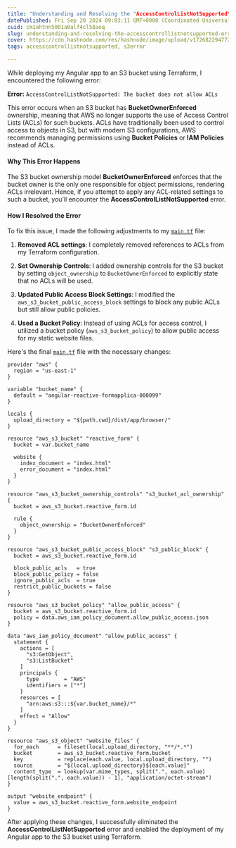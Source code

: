```yaml
---
title: "Understanding and Resolving the "AccessControlListNotSupported" Error"
datePublished: Fri Sep 20 2024 09:03:11 GMT+0000 (Coordinated Universal Time)
cuid: cm1ahtnn5001a0alf4cl58aoq
slug: understanding-and-resolving-the-accesscontrollistnotsupported-error
cover: https://cdn.hashnode.com/res/hashnode/image/upload/v1726822947723/abeea5b6-a54a-4e7d-8044-cbc340f4ee09.jpeg
tags: accesscontrollistnotsupported, s3error

---
```


While deploying my Angular app to an S3 bucket using Terraform, I encountered the following error:

**Error:** `AccessControlListNotSupported: The bucket does not allow ACLs`

This error occurs when an S3 bucket has **BucketOwnerEnforced** ownership, meaning that AWS no longer supports the use of Access Control Lists (ACLs) for such buckets. ACLs have traditionally been used to control access to objects in S3, but with modern S3 configurations, AWS recommends managing permissions using **Bucket Policies** or **IAM Policies** instead of ACLs.

#### **Why This Error Happens**

The S3 bucket ownership model **BucketOwnerEnforced** enforces that the bucket owner is the only one responsible for object permissions, rendering ACLs irrelevant. Hence, if you attempt to apply any ACL-related settings to such a bucket, you’ll encounter the **AccessControlListNotSupported** error.

#### **How I Resolved the Error**

To fix this issue, I made the following adjustments to my [`main.tf`](http://main.tf) file:

1. **Removed ACL settings**: I completely removed references to ACLs from my Terraform configuration.
    
2. **Set Ownership Controls**: I added ownership controls for the S3 bucket by setting `object_ownership` to `BucketOwnerEnforced` to explicitly state that no ACLs will be used.
    
3. **Updated Public Access Block Settings**: I modified the `aws_s3_bucket_public_access_block` settings to block any public ACLs but still allow public policies.
    
4. **Used a Bucket Policy**: Instead of using ACLs for access control, I utilized a bucket policy (`aws_s3_bucket_policy`) to allow public access for my static website files.
    

Here's the final [`main.tf`](http://main.tf) file with the necessary changes:

```plaintext
provider "aws" {
  region = "us-east-1"
}

variable "bucket_name" {
  default = "angular-reactive-formapplica-000099"
}

locals {
  upload_directory = "${path.cwd}/dist/app/browser/"
}

resource "aws_s3_bucket" "reactive_form" {
  bucket = var.bucket_name

  website {
    index_document = "index.html"
    error_document = "index.html"
  }
}

resource "aws_s3_bucket_ownership_controls" "s3_bucket_acl_ownership" {
  bucket = aws_s3_bucket.reactive_form.id

  rule {
    object_ownership = "BucketOwnerEnforced"
  }
}

resource "aws_s3_bucket_public_access_block" "s3_public_block" {
  bucket = aws_s3_bucket.reactive_form.id

  block_public_acls   = true
  block_public_policy = false
  ignore_public_acls  = true
  restrict_public_buckets = false
}

resource "aws_s3_bucket_policy" "allow_public_access" {
  bucket = aws_s3_bucket.reactive_form.id
  policy = data.aws_iam_policy_document.allow_public_access.json
}

data "aws_iam_policy_document" "allow_public_access" {
  statement {
    actions = [
      "s3:GetObject",
      "s3:ListBucket"
    ]
    principals {
      type        = "AWS"
      identifiers = ["*"]
    }
    resources = [
      "arn:aws:s3:::${var.bucket_name}/*"
    ]
    effect = "Allow"
  }
}

resource "aws_s3_object" "website_files" {
  for_each      = fileset(local.upload_directory, "**/*.*")
  bucket        = aws_s3_bucket.reactive_form.bucket
  key           = replace(each.value, local.upload_directory, "")
  source        = "${local.upload_directory}${each.value}"
  content_type  = lookup(var.mime_types, split(".", each.value)[length(split(".", each.value)) - 1], "application/octet-stream")
}

output "website_endpoint" {
  value = aws_s3_bucket.reactive_form.website_endpoint
}
```

After applying these changes, I successfully eliminated the **AccessControlListNotSupported** error and enabled the deployment of my Angular app to the S3 bucket using Terraform.